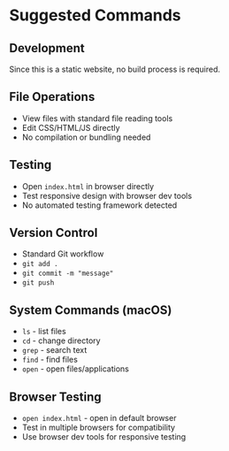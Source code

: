 # Suggested Commands

## Development
Since this is a static website, no build process is required.

## File Operations
- View files with standard file reading tools
- Edit CSS/HTML/JS directly
- No compilation or bundling needed

## Testing
- Open `index.html` in browser directly
- Test responsive design with browser dev tools
- No automated testing framework detected

## Version Control
- Standard Git workflow
- `git add .`
- `git commit -m "message"`
- `git push`

## System Commands (macOS)
- `ls` - list files
- `cd` - change directory  
- `grep` - search text
- `find` - find files
- `open` - open files/applications

## Browser Testing
- `open index.html` - open in default browser
- Test in multiple browsers for compatibility
- Use browser dev tools for responsive testing